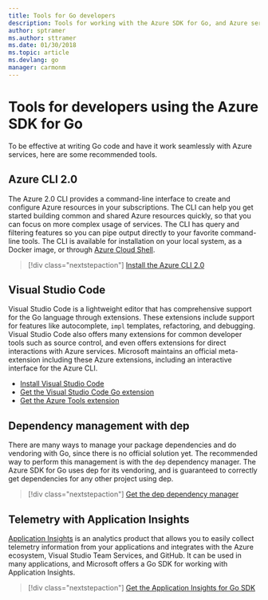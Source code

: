 ```yaml
---
title: Tools for Go developers 
description: Tools for working with the Azure SDK for Go, and Azure services
author: sptramer
ms.author: sttramer
ms.date: 01/30/2018
ms.topic: article
ms.devlang: go
manager: carmonm
---
```


# Tools for developers using the Azure SDK for Go

To be effective at writing Go code and have it work seamlessly with Azure services, here are some recommended tools.

## Azure CLI 2.0

The Azure 2.0 CLI provides a command-line interface to create and configure Azure resources in your subscriptions. The CLI can help you get started building common and shared Azure resources quickly, so that you can focus on more complex usage of services. The CLI has query and filtering features so you can pipe output directly to your favorite command-line tools. The CLI is available for installation on your local system, as a Docker image, or through [Azure Cloud Shell](https://docs.microsoft.com/en-us/azure/cloud-shell/overview).

> [!div class="nextstepaction"]
> [Install the Azure CLI 2.0](/cli/azure/install-azure-cli)

## Visual Studio Code

Visual Studio Code is a lightweight editor that has comprehensive support for the Go language through extensions. These extensions 
include support for features like autocomplete, `impl` templates, refactoring, and debugging. Visual Studio Code also offers many 
extensions for common developer tools such as source control, and even offers extensions for direct interactions with Azure services. 
Microsoft maintains an official meta-extension including these Azure extensions, including an interactive interface for the Azure CLI.

* [Install Visual Studio Code](https://code.visualstudio.com/Download)
* [Get the Visual Studio Code Go extension](https://code.visualstudio.com/docs/languages/go)
* [Get the Azure Tools extension](https://marketplace.visualstudio.com/items?itemName=ms-vscode.vscode-azureextensionpack)

## Dependency management with dep

There are many ways to manage your package dependencies and do vendoring with Go, since there is no official solution yet. The
recommended way to perform this management is with the `dep` dependency manager. 
The Azure SDK for Go uses dep for its vendoring, and is guaranteed to correctly get dependencies for any other project using dep.

> [!div class="nextstepaction"]
> [Get the dep dependency manager](https://github.com/tools/godep)

## Telemetry with Application Insights

[Application Insights](https://azure.microsoft.com/en-us/services/application-insights/) is an analytics product that allows
you to easily collect telemetry information from your applications and integrates with the Azure ecosystem, Visual Studio Team
Services, and GitHub. It can be used in many applications, and Microsoft offers a Go SDK for working with Application Insights.

> [!div class="nextstepaction"]
> [Get the Application Insights for Go SDK](https://github.com/Microsoft/ApplicationInsights-Go) 
